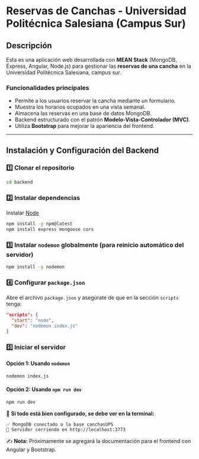 # Reservas de Canchas - Universidad Politécnica Salesiana (Campus Sur)

## Descripción
Esta es una aplicación web desarrollada con **MEAN Stack** (MongoDB, Express, Angular, Node.js) para gestionar las **reservas de una cancha** en la Universidad Politécnica Salesiana, campus sur.

### Funcionalidades principales
- Permite a los usuarios reservar la cancha mediante un formulario.
- Muestra los horarios ocupados en una vista semanal.
- Almacena las reservas en una base de datos MongoDB.
- Backend estructurado con el patrón **Modelo-Vista-Controlador (MVC)**.
- Utiliza **Bootstrap** para mejorar la apariencia del frontend.

---

## Instalación y Configuración del Backend
### 1️⃣ Clonar el repositorio
```bash
cd backend
```

### 2️⃣ Instalar dependencias

Instalar [Node](https://nodejs.org/es/download)

```bash
npm install -g npm@latest
npm install express mongoose cors
```
### 3️⃣ Instalar `nodemon` globalmente (para reinicio automático del servidor)
```bash
npm install -g nodemon
```

### 4️⃣ Configurar `package.json`
Abre el archivo `package.json` y asegúrate de que en la sección `scripts` tenga:
```json
"scripts": {
  "start": "node",
  "dev": "nodemon index.js"
}
```
### 5️⃣ Iniciar el servidor
#### Opción 1: Usando `nodemon`
```bash
nodemon index.js
```
#### Opción 2: Usando `npm run dev`
```bash
npm run dev
```

📌 **Si todo está bien configurado, se debe ver en la terminal:**
```
✅ MongoDB conectado a la base canchasUPS
🚀 Servidor corriendo en http://localhost:3773
```
✍️ **Nota:** Próximamente se agregará la documentación para el frontend con Angular y Bootstrap.

